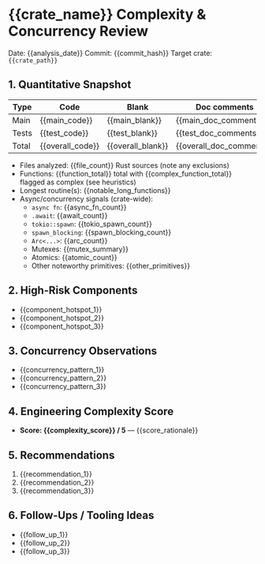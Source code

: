 # {{crate_name}} Complexity & Concurrency Review

Date: {{analysis_date}}
Commit: {{commit_hash}}
Target crate: `{{crate_path}}`

## 1. Quantitative Snapshot

| Type | Code | Blank | Doc comments | Comments | Total |
| --- | --- | --- | --- | --- | --- |
| Main | {{main_code}} | {{main_blank}} | {{main_doc_comments}} | {{main_comments}} | {{main_total}} |
| Tests | {{test_code}} | {{test_blank}} | {{test_doc_comments}} | {{test_comments}} | {{test_total}} |
| Total | {{overall_code}} | {{overall_blank}} | {{overall_doc_comments}} | {{overall_comments}} | {{overall_total}} |

- Files analyzed: {{file_count}} Rust sources (note any exclusions)
- Functions: {{function_total}} total with {{complex_function_total}} flagged as complex (see heuristics)
- Longest routine(s): {{notable_long_functions}}
- Async/concurrency signals (crate-wide):
  - `async fn`: {{async_fn_count}}
  - `.await`: {{await_count}}
  - `tokio::spawn`: {{tokio_spawn_count}}
  - `spawn_blocking`: {{spawn_blocking_count}}
  - `Arc<...>`: {{arc_count}}
  - Mutexes: {{mutex_summary}}
  - Atomics: {{atomic_count}}
  - Other noteworthy primitives: {{other_primitives}}

## 2. High-Risk Components
- {{component_hotspot_1}}
- {{component_hotspot_2}}
- {{component_hotspot_3}}

## 3. Concurrency Observations
- {{concurrency_pattern_1}}
- {{concurrency_pattern_2}}
- {{concurrency_pattern_3}}

## 4. Engineering Complexity Score
- **Score: {{complexity_score}} / 5** — {{score_rationale}}

## 5. Recommendations
1. {{recommendation_1}}
2. {{recommendation_2}}
3. {{recommendation_3}}

## 6. Follow-Ups / Tooling Ideas
- {{follow_up_1}}
- {{follow_up_2}}
- {{follow_up_3}}
